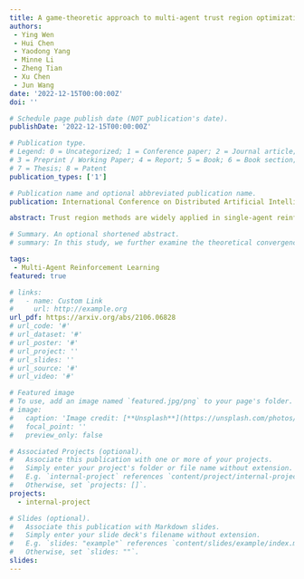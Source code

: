 ```yaml
---
title: A game-theoretic approach to multi-agent trust region optimization
authors:
 - Ying Wen
 - Hui Chen
 - Yaodong Yang
 - Minne Li
 - Zheng Tian
 - Xu Chen
 - Jun Wang
date: '2022-12-15T00:00:00Z'
doi: ''

# Schedule page publish date (NOT publication's date).
publishDate: '2022-12-15T00:00:00Z'

# Publication type.
# Legend: 0 = Uncategorized; 1 = Conference paper; 2 = Journal article;
# 3 = Preprint / Working Paper; 4 = Report; 5 = Book; 6 = Book section;
# 7 = Thesis; 8 = Patent
publication_types: ['1']

# Publication name and optional abbreviated publication name.
publication: International Conference on Distributed Artificial Intelligence (DAI 2022)

abstract: Trust region methods are widely applied in single-agent reinforcement learning problems due to their monotonic performance-improvement guarantee at every iteration. Nonetheless, when applied in multi-agent settings, the guarantee of trust region methods no longer holds because an agent’s payoff is also affected by other agents’ adaptive behaviors. To tackle this problem, we conduct a game-theoretical analysis in the policy space, and propose a multi-agent trust region learning method (MATRL), which enables trust region optimization for multi-agent learning. Specifically, MATRL finds a stable improvement direction that is guided by the solution concept of Nash equilibrium at the meta-game level. We derive the monotonic improvement guarantee in multi-agent settings and show the local convergence of MATRL to stable fixed points in differential games. To test our method, we evaluate MATRL in both discrete and continuous multiplayer general-sum games including checker and switch grid worlds, multi-agent MuJoCo, and Atari games. Results suggest that MATRL significantly outperforms strong multi-agent reinforcement learning baselines.

# Summary. An optional shortened abstract.
# summary: In this study, we further examine the theoretical convergence rate and sample complexity of such regret minimization-based double oracle methods, utilizing a unified framework called RegretMinimizing Double Oracle.

tags: 
 - Multi-Agent Reinforcement Learning
featured: true

# links:
#   - name: Custom Link
#     url: http://example.org
url_pdf: https://arxiv.org/abs/2106.06828
# url_code: '#'
# url_dataset: '#'
# url_poster: '#'
# url_project: ''
# url_slides: ''
# url_source: '#'
# url_video: '#'

# Featured image
# To use, add an image named `featured.jpg/png` to your page's folder.
# image:
#   caption: 'Image credit: [**Unsplash**](https://unsplash.com/photos/pLCdAaMFLTE)'
#   focal_point: ''
#   preview_only: false

# Associated Projects (optional).
#   Associate this publication with one or more of your projects.
#   Simply enter your project's folder or file name without extension.
#   E.g. `internal-project` references `content/project/internal-project/index.md`.
#   Otherwise, set `projects: []`.
projects:
  - internal-project

# Slides (optional).
#   Associate this publication with Markdown slides.
#   Simply enter your slide deck's filename without extension.
#   E.g. `slides: "example"` references `content/slides/example/index.md`.
#   Otherwise, set `slides: ""`.
slides:
---
```

